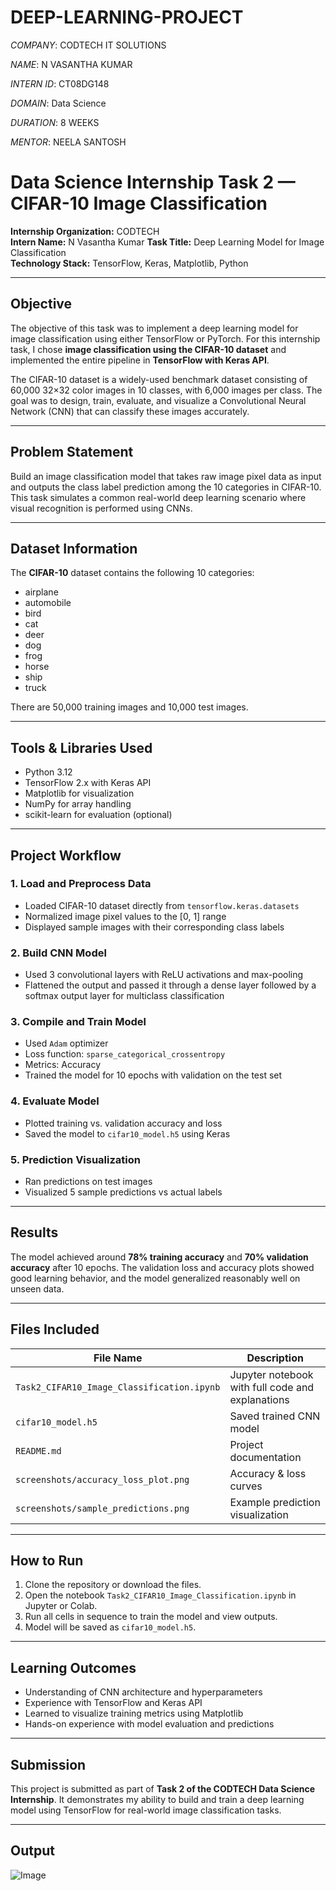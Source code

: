 # DEEP-LEARNING-PROJECT

*COMPANY*: CODTECH IT SOLUTIONS

*NAME*: N VASANTHA KUMAR

*INTERN ID*: CT08DG148

*DOMAIN*: Data Science

*DURATION*: 8 WEEKS

*MENTOR*: NEELA SANTOSH

# Data Science Internship Task 2 — CIFAR-10 Image Classification

**Internship Organization:** CODTECH  
**Intern Name:** N Vasantha Kumar 
**Task Title:** Deep Learning Model for Image Classification  
**Technology Stack:** TensorFlow, Keras, Matplotlib, Python

---

## Objective

The objective of this task was to implement a deep learning model for image classification using either TensorFlow or PyTorch. For this internship task, I chose **image classification using the CIFAR-10 dataset** and implemented the entire pipeline in **TensorFlow with Keras API**.

The CIFAR-10 dataset is a widely-used benchmark dataset consisting of 60,000 32×32 color images in 10 classes, with 6,000 images per class. The goal was to design, train, evaluate, and visualize a Convolutional Neural Network (CNN) that can classify these images accurately.

---

## Problem Statement

Build an image classification model that takes raw image pixel data as input and outputs the class label prediction among the 10 categories in CIFAR-10. This task simulates a common real-world deep learning scenario where visual recognition is performed using CNNs.

---

## Dataset Information

The **CIFAR-10** dataset contains the following 10 categories:

- airplane
- automobile
- bird
- cat
- deer
- dog
- frog
- horse
- ship
- truck

There are 50,000 training images and 10,000 test images.

---

## Tools & Libraries Used

- Python 3.12
- TensorFlow 2.x with Keras API
- Matplotlib for visualization
- NumPy for array handling
- scikit-learn for evaluation (optional)

---

## Project Workflow

### 1. Load and Preprocess Data
- Loaded CIFAR-10 dataset directly from `tensorflow.keras.datasets`
- Normalized image pixel values to the [0, 1] range
- Displayed sample images with their corresponding class labels

### 2. Build CNN Model
- Used 3 convolutional layers with ReLU activations and max-pooling
- Flattened the output and passed it through a dense layer followed by a softmax output layer for multiclass classification

### 3. Compile and Train Model
- Used `Adam` optimizer
- Loss function: `sparse_categorical_crossentropy`
- Metrics: Accuracy
- Trained the model for 10 epochs with validation on the test set

### 4. Evaluate Model
- Plotted training vs. validation accuracy and loss
- Saved the model to `cifar10_model.h5` using Keras

### 5. Prediction Visualization
- Ran predictions on test images
- Visualized 5 sample predictions vs actual labels

---

## Results

The model achieved around **78% training accuracy** and **70% validation accuracy** after 10 epochs. The validation loss and accuracy plots showed good learning behavior, and the model generalized reasonably well on unseen data.

---

## Files Included

| File Name                                | Description                                      |
|------------------------------------------|--------------------------------------------------|
| `Task2_CIFAR10_Image_Classification.ipynb` | Jupyter notebook with full code and explanations |
| `cifar10_model.h5`                       | Saved trained CNN model                          |
| `README.md`                              | Project documentation                            |
| `screenshots/accuracy_loss_plot.png`     | Accuracy & loss curves                           |
| `screenshots/sample_predictions.png`     | Example prediction visualization                 |

---

## How to Run

1. Clone the repository or download the files.
2. Open the notebook `Task2_CIFAR10_Image_Classification.ipynb` in Jupyter or Colab.
3. Run all cells in sequence to train the model and view outputs.
4. Model will be saved as `cifar10_model.h5`.

---

## Learning Outcomes

- Understanding of CNN architecture and hyperparameters
- Experience with TensorFlow and Keras API
- Learned to visualize training metrics using Matplotlib
- Hands-on experience with model evaluation and predictions

---

## Submission

This project is submitted as part of **Task 2 of the CODTECH Data Science Internship**. It demonstrates my ability to build and train a deep learning model using TensorFlow for real-world image classification tasks.

---

## Output 

![Image](https://github.com/user-attachments/assets/6064830f-2775-4aa6-b436-10ca1c620598)
